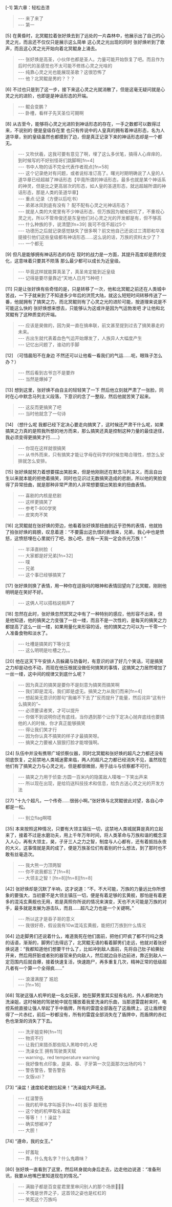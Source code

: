 
[-1] 第六章：轻松击溃
>--- 来了来了<br>
>--- 第一<br>

[5] 在黄昏时，北冥鲲拉着张好焕去到了远处的一片森林中，他展示出了自己的心灵之光，而且还不仅仅只是展示这么简单 这心灵之光出现的同时 张好焕听到了歌声，而且这心灵之光开始向着北冥鲲身上涌去。
>--- 张好焕是高圣，小伙伴也都是圣人。力量可能开始恢复了吧。而且作为后时代的圣感觉也不太可能不修炼心灵之光啥的<br>
>--- 纯靠心灵之光也能展现圣歌？这很恐怖了<br>
>--- 他？北冥鲲是男的？？？<br>

[6] 不过也只是到了这一步，接下来这心灵之光就消散了，但是这毫无疑问就是心灵之光的进阶，也即是是神话形态的开端。
>--- 鲲会变鹏？<br>
>--- 卧槽，看样子先天圣位可期啊<br>

[8] 从古至今，能够将心灵之光进阶到神话形态的存在，一手之数都可以数得过来，不说别的 便是皇级存在里 也只有传说中的人皇真的拥有着神话形态，名为人道华章，别的皇级虽然也都摸到了边，但是真正记录下来的神话形态却是一个都无。
>--- 又吹伏羲，这我可要有意见了啊，埋了这么多伏笔，搞得人心痒痒的，到时候写的不好别怪哥们跳脚啊[fn=4]<br>
>--- 书中人物的话不完全代表作者观点[fn=58]<br>
>--- 这个记录绝对有问题，或者说标准订高了。曙光时期明确说了人皇的人道华章已经超越了神话形态【毕竟所谓的神话形态，最多也就是某个神话系的神灵，但是比之更高层次的形态，如人皇的圣道形态，就远超越所谓的神话形态，那是人类的圣道华章】<br>
>--- 重点:记录（方便以后吃书）<br>
>--- 弟弟冰凤到底有没有？ 配不配有心灵之光神话形态？<br>
>--- 就是人类的大佬里有不少神话形态，但万族因为被蚯蚓坑了，不重视心灵之光，所以不管帝俊还是东皇他们对心灵之光的开发都是有，但不够高<br>
>--- 什么种族的手，说清楚[fn=39]
我可不信不超过5个<br>
>--- 功德历之后就记录感觉缺失了很多啊？前文他自己还说过三清耶和华准提接引他们这些皇级都有神话形态……这么说的话，万族的资料太少了？<br>
>--- 一个都无<br>

[9] 但凡是能够拥有神话形态的存在 现时的战力是一方面，其提升高度却是质的变化，这意味着只要其不陨落 那么最少都可以成长为近皇级。
>--- 毕竟这样就能算真圣了，真圣肯定能到近皇级<br>
>--- 记得是要尽量靠近“天地人日月”5种吧！<br>

[11] 只是让张好焕有些奇怪的是，只是转移了一次，他和北冥鲲之前还在人类城中苦战，一下子就来到了不知道多少年后的洪荒大陆，就这么短短时间转移传送了一番，他就拥有了搞笑之力，而北冥鲲则有了心灵之光的进阶可能，按道理来说是不可能这么快的 张好焕想来想去，只能够认为这或许是因为气运勃发吧 才让他和北冥鲲有了这种质变的开端。
>--- 应该是昊做的，因为昊一直在搞串联，前文甚至提到过去了搞笑暴走的未来。<br>
>--- 古出生就代表着血色气运开始爆发了，人族异人大幅度产生<br>
>--- 记忆出问题了，谁动的手脚<br>

[12] （可惜晨阳不在身边 不然还可以让他看一看我们的气运……呃，眼珠子怎么办？）
>--- 然后看到古爷岂不是要炸<br>
>--- 当然是爆掉了<br>

[13] 想到这里，张好焕不由自主的轻轻笑了一下 然后他立刻就严肃了一张脸，同时在心中默念马列主义段落，下意识的念了一整段，然后他就苦笑了起来。
>--- 这反而更搞笑了吧<br>
>--- 当时他就念了一句诗<br>

[14] （想什么呢 我都已经下定决心要走向搞笑了，这时候还严肃干什么呢，如果搞笑之力真的是照我所想的地方而来，那么搞笑还真是控制这种力量的最佳途径，我必须变得更搞笑才行……）
>--- 你现在这样就很搞笑<br>
>--- 从书外而来，只有搞笑才能让字母在码字的时候忽略合理性，想怎么安排就怎么安排。<br>

[15] 张好焕就努力着想要摆出笑脸来，但是他刚刚还在默念马列主义，而且自出生以来就本能的拒绝着搞笑，同时也见识过无数搞笑造成的悲剧，所以他的笑脸变得了异常扭曲，就是那种非常严肃的人非常想要摆出笑脸来的扭曲表情。
>--- 喜剧的内核是悲剧<br>
>--- 这样更搞笑了<br>
>--- 参考T-800学笑<br>
>--- 皮笑肉不笑<br>

[16] 北冥鲲就在张好焕的旁边，他看着张好焕那扭曲到近乎恐怖的表情，他就拍了拍张好焕的肩膀，叹息着道：“不要露出这仇恨的表情来，兄弟，我心中也是愤怒，这愤怒埋在心里就行了吧，放心吧，总有一天我一定会杀光万族！”
>--- 半泽直树脸（<br>
>--- 大家都是好兄弟[fn=32]<br>
>--- 噗<br>
>--- 兄弟<br>
>--- 这个事已经够搞笑了<br>

[17] 张好焕则换了表情，用一种你在逗我吗的眼神和表情回望向了北冥鲲，刚刚他明明是在笑好不好。
>--- 这俩人可以搭档说相声了<br>

[18] 忽然在此时，张好焕忽然冥冥之中有了一种特别的感应，他形容不出来，但是他知道，他的搞笑之力变强了一丝一缕，而且不是一次性的，是每天的搞笑之力都提高了这么一丝一缕，如果用量化来形容的话，他的搞笑之力可以为一千零一个人准备食物和淡水了。
>--- 吐槽是搞笑的下等分支<br>
>--- 这么明明是吐槽之力。。<br>

[20] 他在这天下午安排人员躲藏与防备时，有意识的讲了好几个笑话，可是搞笑之力却是动也不动，而现在他压根就没做任何搞笑的事情，这搞笑之力居然增加了一丝一缕，这中间的规律又到底什么呢？
>--- 因为真正的搞笑是要你不是刻意为搞笑而搞笑啊<br>
>--- 我们即是混沌，我们即是虚无。搞笑之力从我们而来[fn=4]<br>
>--- 想起昊无意识的那句“我编不下去了”反而提升了能量，然后诧异“这有什么搞笑的”~<br>
>--- 必须要读者笑，才可以提升<br>
>--- 你做不到说明你还有底线，当你遇到那个让你下定决心抛弃底线也要搞他的人的时候，你才真正能够搞笑<br>
>--- 得让我们笑才行<br>
>--- 因为你认真不搞笑的样子才最搞笑呀。<br>
>--- 搞笑之力要被人狠狠打脸才能增强啊。<br>

[24] 队伍中并没有携带广域侦察仪器，同时北冥鲲和张好焕的超凡之力都还没有彻底恢复，之前禁地人类城迷雾来临，两人的超凡之力都已经消失不见，虽然现在他们有了搞笑之力与心灵之光，但是都很微弱，用于战斗与侦察都不可行。
>--- 搞笑之力用于侦查:方圆一百米内的隐匿敌人噗嗤一下笑出声来<br>
>--- 所以现在出现，是给钧送科技技术和信息，给负古送心灵之光的开发方法<br>

[27] “十九个超凡，一个传奇……很弱小啊。”张好焕与北冥鲲彼此对望，各自心中都是一松。
>--- 别立flag啊喂<br>

[35] 本来按照这种情况，只要有大领主镇压一切，这禁地人类城就算是真的立起来了，接着不过是水磨功夫，用上千年万年时间，将人类革命与万族和谐的概念深入人心，再有大领主，昊，子牙三人之力之智，制度与人心都有，还有着抵挡永夜的大义，这事情就是真的成了，便是万族圣位们有着别的什么想法，到了那时也不敢有丝毫造次。
>--- 我大熊一力顶两智<br>
>--- 你不说我都忘了[fn=8]<br>
>--- 大领主之智！[fn=8][fn=8][fn=8]<br>

[42] 张好焕却是沉默了半响，这才说道：“不，不大可能，万族的力量远比你所想象的要强大，当初要不是大领主镇压一切，便是有着足够的玄黄舰，那怕是有着更多的混沌玄黄舰也无用，若是真照你所说的情况来演变，天也不大可能是万族的对手，最多就是发展为游击队，而且……超凡之力也是一个关键啊。”
>--- 所以这才是昋子哥的意义<br>
>--- 我很好奇，假设我有10w混沌玄黄舰，能把打万族到什么情况<br>

[64] 边走脚男们还说着什么，难道我死在他们面前，把他们吓疯了都不行吗之类的话语，渐渐的，脚男们去得远了，北冥鲲无语的看着脚男们走远，他就对着张好焕说道：“我都知道他们想要干什么了，比如冲到敌人面前，先将自己肚子給撕扯开来，然后用肝脏或者别的器官来扔向敌人，然后就边自杀边前进，靠近到敌人一定范围内后就自爆，接着快速复活，快速跑尸，再多重复几次，精神正常的低级超凡者有一个算一个全得疯……”
>--- 浪漫满屋了 尴尬<br>
>--- [fn=16]<br>

[68] 驾驶这强人机甲的是一名女玩家，她在脚男里其实挺有名的，外人都称她为洗澡姐，这时候她的驾驶舱中就在播放着我爱洗澡的乐曲，当那道雷霆射来时，电控系统直接让强人举起了手中盾牌，所有的雷霆全部轰在了这盾牌上，这让盾牌变得了一片赤红，前后一秒都没有，所有的雷霆全部消失在了盾牌中，而盾牌的赤红色也渐渐的消失了下去。
>--- 洗牙姐变种[fn=11]<br>
>--- 物资不行<br>
>--- 让我们来猎杀那些陷入黑暗中的人吧<br>
>--- 洗澡女王  拥有驾驶类天赋<br>
>--- warning，red temperature warning<br>
>--- 我好像有点印象，是昊、昋、子牙第一次见面那次出场的吗？<br>
>--- 警告警告，警告警告<br>
>--- 女版uzi？<br>

[73] “澡盆！速度給老娘拉起来！”洗澡姐大声吼道。
>--- 红温警告<br>
>--- 我的机甲名字叫扳手[fn=40] 扳手 敲死他<br>
>--- 这个她的机甲取名澡盆<br>
>--- 等等！！！澡盆？<br>
>--- 确实想被冲了<br>
>--- 大胆！<br>

[74] “遵命，我的女王。”
>--- 好羞耻<br>
>--- 靠，什么鬼名字？什么鬼趣味？<br>

[80] 张好焕一直看到了这里，然后转身就向身后走去，边走他边说道：“准备刑讯，我要从他嘴巴里知道现在的情况。”
>--- 满脑子都是百变星君里里审问别人的那个场景🤣🤣🤣<br>
>--- 不愧是世界之子，这首领之姿也是杠杠的<br>
>--- 笑死这个万族吗<br>
